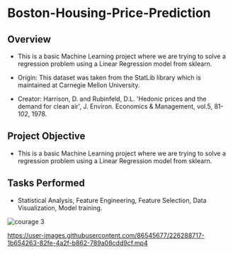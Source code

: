 # Boston-Housing-Price-Prediction

## Overview
* This is a basic Machine Learning project where we are trying to solve a regression problem using a Linear Regression model from sklearn.

* Origin: This dataset was taken from the StatLib library which is maintained at Carnegie Mellon University.
* Creator: Harrison, D. and Rubinfeld, D.L. 'Hedonic prices and the demand for clean air', J. Environ. Economics & Management, vol.5, 81-102, 1978.

## Project Objective
* This is a basic Machine Learning project where we are trying to solve a regression problem using a Linear Regression model from sklearn. 

## Tasks Performed
* Statistical Analysis, Feature Engineering, Feature Selection, Data Visualization, Model training.

![courage 3](https://user-images.githubusercontent.com/86545677/226271365-8c193de5-4ff0-4488-9138-9ea9748c6087.png)

https://user-images.githubusercontent.com/86545677/226288717-1b654263-82fe-4a2f-b862-789a08cdd9cf.mp4
